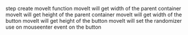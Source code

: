 step create moveIt function
    moveIt will get width of the parent container
    moveIt will get height of the parent container
    moveIt will get width of the button
    moveIt will get height of the button
    moveIt will set the randomizer
use on mouseenter event on the button 